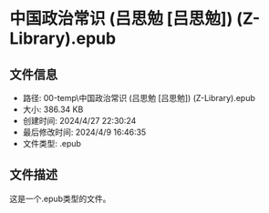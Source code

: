 ﻿# 中国政治常识 (吕思勉 [吕思勉]) (Z-Library).epub

## 文件信息
- 路径: 00-temp\中国政治常识 (吕思勉 [吕思勉]) (Z-Library).epub
- 大小: 386.34 KB
- 创建时间: 2024/4/27 22:30:24
- 最后修改时间: 2024/4/9 16:46:35
- 文件类型: .epub

## 文件描述
这是一个.epub类型的文件。

